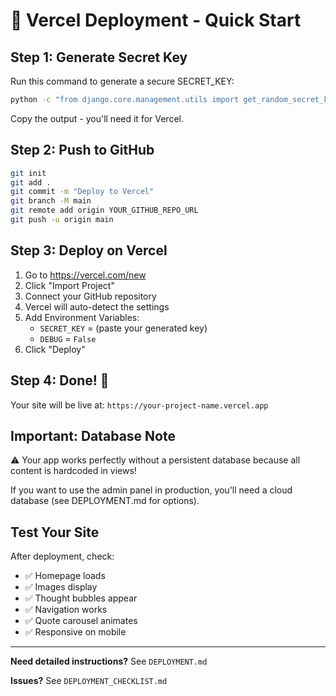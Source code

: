 # 🚀 Vercel Deployment - Quick Start

## Step 1: Generate Secret Key

Run this command to generate a secure SECRET_KEY:

```bash
python -c "from django.core.management.utils import get_random_secret_key; print(get_random_secret_key())"
```

Copy the output - you'll need it for Vercel.

## Step 2: Push to GitHub

```bash
git init
git add .
git commit -m "Deploy to Vercel"
git branch -M main
git remote add origin YOUR_GITHUB_REPO_URL
git push -u origin main
```

## Step 3: Deploy on Vercel

1. Go to https://vercel.com/new
2. Click "Import Project"
3. Connect your GitHub repository
4. Vercel will auto-detect the settings
5. Add Environment Variables:
   - `SECRET_KEY` = (paste your generated key)
   - `DEBUG` = `False`
6. Click "Deploy"

## Step 4: Done! 🎉

Your site will be live at: `https://your-project-name.vercel.app`

## Important: Database Note

⚠️ Your app works perfectly without a persistent database because all content is hardcoded in views!

If you want to use the admin panel in production, you'll need a cloud database (see DEPLOYMENT.md for options).

## Test Your Site

After deployment, check:
- ✅ Homepage loads
- ✅ Images display
- ✅ Thought bubbles appear
- ✅ Navigation works
- ✅ Quote carousel animates
- ✅ Responsive on mobile

---

**Need detailed instructions?** See `DEPLOYMENT.md`

**Issues?** See `DEPLOYMENT_CHECKLIST.md`















